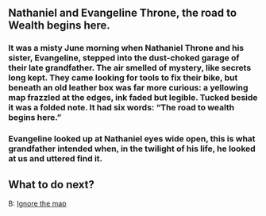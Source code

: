 

## Nathaniel and Evangeline Throne, the road to Wealth begins here.

### It was a misty June morning when Nathaniel Throne and his sister, Evangeline, stepped into the dust-choked garage of their late grandfather. The air smelled of mystery, like secrets long kept. They came looking for tools to fix their bike, but beneath an old leather box was far more curious: a yellowing map frazzled at the edges, ink faded but legible. Tucked beside it was a folded note. It had six words: “The road to wealth begins here.”  
### Evangeline looked up at Nathaniel eyes wide open, this is what grandfather intended when, in the twilight of his life, he looked at us and uttered find it. 

## What to do next? 

B: [Ignore the map](ignore_the_map.md)